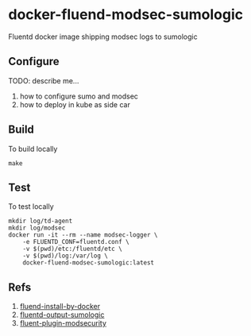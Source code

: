 # docker-fluend-modsec-sumologic
Fluentd docker image shipping modsec logs to sumologic

## Configure

TODO: describe me... 

1. how to configure sumo and modsec
2. how to deploy in kube as side car

## Build

To build locally

    make

## Test

To test locally

    mkdir log/td-agent
    mkdir log/modsec
    docker run -it --rm --name modsec-logger \
        -e FLUENTD_CONF=fluentd.conf \
        -v $(pwd)/etc:/fluentd/etc \
        -v $(pwd)/log:/var/log \
        docker-fluend-modsec-sumologic:latest

## Refs

1. [fluend-install-by-docker](https://docs.fluentd.org/v0.12/articles/install-by-docker)
2. [fluentd-output-sumologic](https://github.com/SumoLogic/fluentd-output-sumologic)
3. [fluent-plugin-modsecurity](https://github.com/kaija/fluent-plugin-modsecurity)
